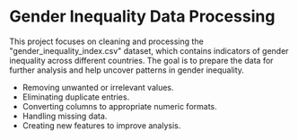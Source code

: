 # Gender Inequality Data Processing

This project focuses on cleaning and processing the "gender_inequality_index.csv" dataset, which contains indicators of gender inequality across different countries. The goal is to prepare the data for further analysis and help uncover patterns in gender inequality. 

- Removing unwanted or irrelevant values.
- Eliminating duplicate entries.
- Converting columns to appropriate numeric formats.
- Handling missing data.
- Creating new features to improve analysis.
